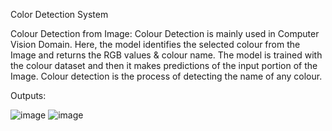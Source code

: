 Color Detection System

Colour Detection from Image: Colour Detection is mainly used in Computer Vision Domain. Here, the model identifies the selected colour from the Image and returns the RGB values & colour name. The model is trained with the colour dataset and then it makes predictions of the input portion of the Image. Colour detection is the process of detecting the name of any colour.

Outputs: 

![image](https://user-images.githubusercontent.com/76576187/122899474-7c937f00-d369-11eb-943c-7381506791d1.png)
![image](https://user-images.githubusercontent.com/76576187/122899505-8321f680-d369-11eb-863a-9b9368fe2d24.png)
